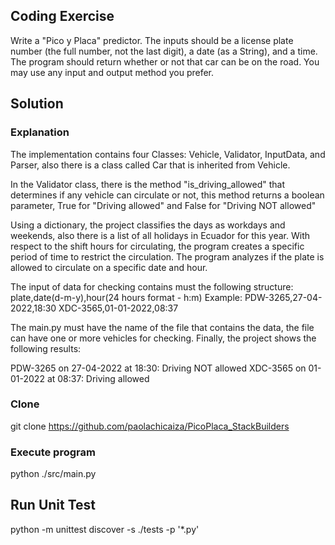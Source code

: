 ## Coding Exercise
Write a "Pico y Placa" predictor. The inputs should be a license plate number (the full number, not the last digit), a date (as a String), and a time. The program should return whether or not that car can be on the road. You may use any input and output method you prefer. 

## Solution
### Explanation

The implementation contains four Classes: Vehicle, Validator, InputData, and Parser, also there is a class called Car that is inherited from Vehicle.

In the Validator class, there is the method "is_driving_allowed" that determines if any vehicle can circulate or not, this method returns a boolean parameter, True for "Driving allowed" and False for "Driving NOT allowed"

Using a dictionary, the project classifies the days as workdays and weekends, also there is a list of all holidays in Ecuador for this year. With respect to the shift hours for circulating, the program creates a specific period of time to restrict the circulation. The program analyzes if the plate is allowed to circulate on a specific date and hour.

The input of data for checking contains must the following structure:
plate,date(d-m-y),hour(24 hours format - h:m)
Example:
PDW-3265,27-04-2022,18:30
XDC-3565,01-01-2022,08:37

The main.py must have the name of the file that contains the data, the file can have one or more vehicles for checking. Finally, the project shows the following results:

PDW-3265 on 27-04-2022 at 18:30: Driving NOT allowed
XDC-3565 on 01-01-2022 at 08:37: Driving allowed


### Clone 
git clone https://github.com/paolachicaiza/PicoPlaca_StackBuilders

### Execute program
python ./src/main.py

## Run Unit Test
python -m unittest discover -s ./tests -p '*.py'